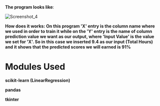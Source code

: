 **The program looks like**: 

![Screenshot_4](https://user-images.githubusercontent.com/64541739/163668938-e1e8de2e-27c4-4f40-adf1-e3c53b3b1467.png)

**How does it works: On this program 'X' entry is the column name where we used in order to train it while on the 'Y' entry is the name of column prediction value we want as our output, where 'Input Value' is the value we set for 'X'. So in this case we inserted 9.4 as our input (Total Hours) and it shows that the predicted scores we will earned is 91%**

# Modules Used

**scikit-learn (LinearRegression)**

**pandas**

**tkinter**
